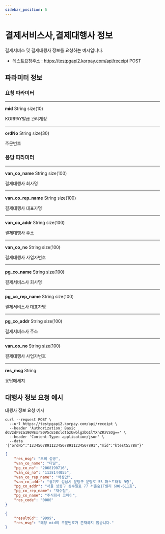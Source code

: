 ```yaml
---
sidebar_position: 5
---
```


# 결제서비스사,결제대행사 정보

결제서비스 및 결제대행사 정보를 요청하는 예시입니다.

- 테스트요청주소 : https://testpgapi2.korpay.com/api/receipt POST

## 파라미터 정보


### 요청 파라미터
---
**mid** String size(10)

KORPAY발급 관리계정

---
**ordNo** String size(30)

주문번호

### 응답 파라미터
---
**van_co_name** String size(100)

결제대행사 회사명

---
**van_co_rep_name** String size(100)

결제대행사 대표자명

---
**van_co_addr** String size(100)

결제대행사 주소

---
**van_co_no** String size(100)

결제대행사 사업자번호

---
**pg_co_name** String size(100)

결제서비스사 회사명

---
**pg_co_rep_name** String size(100)

결제서비스사 대표자명

---
**pg_co_addr** String size(100)

결제서비스사 주소

---
**van_co_no** String size(100)

결제대행사 사업자번호

---
**res_msg** String

응답메세지

## 대행사 정보 요청 예시

대행사 정보 요청 예시

```shell title="요청예시"
curl --request POST \
  --url https://testpgapi2.korpay.com/api/receipt \
  --header 'Authorization: Basic dGVzdF9za196WExrS0V5cE5BcldtbzUwblgzbG1lYXhZRzVSOg==' \
  --header 'Content-Type: application/json' \
  --data '{"ordNo":"123456789112345678911234567891","mid":"ktest5578m"}'
```


```json title="응답성공예시"
{
    "res_msg": "조회 성공",
    "van_co_name": "다날",
    "pg_co_no": "2068190716",
    "van_co_no": "1138144055",
    "van_co_rep_name": "박상만",
    "van_co_addr": "경기도 성남시 분당구 분당로 55 퍼스트타워 9층",
    "pg_co_addr": "서울 성동구 성수일로 77 서울숲IT밸리 608-611호",
    "pg_co_rep_name": "채수철",
    "pg_co_name": "주식회사 코페이",
    "res_code": "0000"
}
```

```json title="응답실패예시"
{
    "resultCd": "9999",
    "res_msg": "해당 mid의 주문번호가 존재하지 않습니다."
}
```